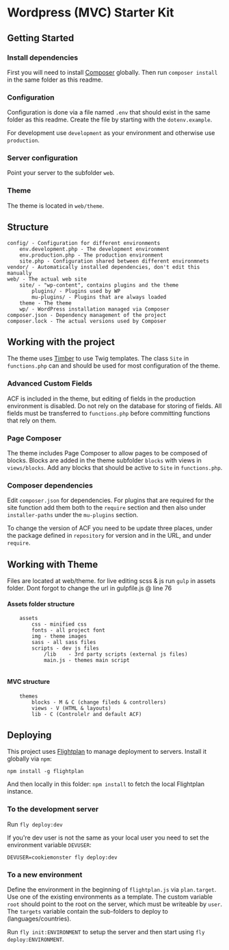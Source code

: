 # Wordpress (MVC) Starter Kit 

## Getting Started

### Install dependencies

First you will need to install [Composer](https://getcomposer.org/) globally. Then run `composer install` in the same folder as this readme.

### Configuration

Configuration is done via a file named `.env` that should exist in the same folder as this readme. Create the file by starting with the `dotenv.example`.

For development use `development` as your environment and otherwise use `production`.

### Server configuration

Point your server to the subfolder `web`.

### Theme

The theme is located in `web/theme`.

## Structure

```
config/ - Configuration for different environments
	env.development.php - The development environment
	env.production.php - The production environment
	site.php - Configuration shared between different environmnets
vendor/ - Automatically installed dependencies, don't edit this manually
web/ - The actual web site
	site/ - "wp-content", contains plugins and the theme
		plugins/ - Plugins used by WP
		mu-plugins/ - Plugins that are always loaded
	theme - The theme
	wp/ - WordPress installation managed via Composer
composer.json - Dependency management of the project
composer.lock - The actual versions used by Composer

```

## Working with the project

The theme uses [Timber](https://github.com/jarednova/timber/wiki) to use Twig templates. The class `Site` in `functions.php` can and should be used for most configuration of the theme.

### Advanced Custom Fields

ACF is included in the theme, but editing of fields in the production environment is disabled. Do not rely on the database for storing of fields. All fields must be transferred to `functions.php` before committing functions that rely on them.

### Page Composer

The theme includes Page Composer to allow pages to be composed of blocks. Blocks are added in the theme subfolder `blocks` with views in `views/blocks`. Add any blocks that should be active to `Site` in `functions.php`.

### Composer dependencies

Edit `composer.json` for dependencies. For plugins that are required for the site function add them both to the `require` section and then also under `installer-paths` under the `mu-plugins` section.

To change the version of ACF you need to be update three places, under the package defined in `repository` for version and in the URL, and under `require`.

## Working with Theme
Files are located at web/theme.
for live editing scss & js run `gulp` in assets folder. Dont forgot to change the url in gulpfile.js @ line 76

#### Assets folder structure

```
	assets
		css - minified css
		fonts - all project font
		img - theme images
		sass - all sass files
		scripts - dev js files
			/lib	- 3rd party scripts (external js files)
			main.js - themes main script


```

#### MVC structure

```
	themes
		blocks - M & C (change fileds & controllers)
		views - V (HTML & layouts)
		lib - C (Controlelr and default ACF)

```


## Deploying

This project uses [Flightplan](https://github.com/pstadler/flightplan) to manage deployment to servers. Install it globally via `npm`:

`npm install -g flightplan`

And then locally in this folder: `npm install` to fetch the local Flightplan instance.


### To the development server

Run `fly deploy:dev`

If you're dev user is not the same as your local user you need to set the environment variable `DEVUSER`:

`DEVUSER=cookiemonster fly deploy:dev`

### To a new environment

Define the environment in the beginning of `flightplan.js` via `plan.target`. Use one of the existing environments as a template. The custom variable `root` should point to the root on the server, which must be writeable by `user`. The `targets` variable contain the sub-folders to deploy to (languages/countries).

Run `fly init:ENVIRONMENT` to setup the server and then start using `fly deploy:ENVIRONMENT`.

